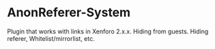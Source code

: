 # AnonReferer-System
Plugin that works with links in Xenforo 2.x.x. Hiding from guests. Hiding referer, Whitelist/mirrorlist, etc.
